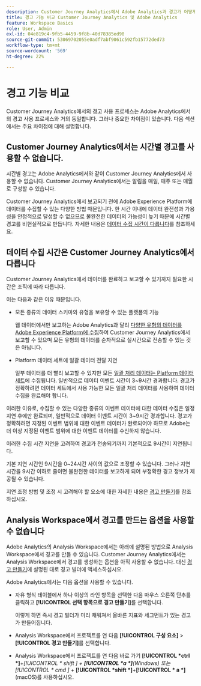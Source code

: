 ```yaml
---
description: Customer Journey Analytics에서 Adobe Analytics과 경고가 어떻게 다른지 알아봅니다.
title: 경고 기능 비교 Customer Journey Analytics 및 Adobe Analytics
feature: Workspace Basics
role: User, Admin
exl-id: 04e819c4-9fb5-4459-9f8b-40d78385ed90
source-git-commit: 53069702055e0adf7abf9061c592fb15772ded73
workflow-type: tm+mt
source-wordcount: '569'
ht-degree: 22%

---
```


# 경고 기능 비교

Customer Journey Analytics에서의 경고 사용 프로세스는 Adobe Analytics에서의 경고 사용 프로세스와 거의 동일합니다. 그러나 중요한 차이점이 있습니다. 다음 섹션에서는 주요 차이점에 대해 설명합니다.

## Customer Journey Analytics에서는 시간별 경고를 사용할 수 없습니다.

시간별 경고는 Adobe Analytics에서와 같이 Customer Journey Analytics에서 사용할 수 없습니다. Customer Journey Analytics에서는 알림을 매일, 매주 또는 매월로 구성할 수 있습니다.

Customer Journey Analytics에서 보고되기 전에 Adobe Experience Platform에 데이터를 수집할 수 있는 다양한 방법 때문입니다. 한 시간 이내에 데이터 완전성과 가용성을 안정적으로 달성할 수 없으므로 불완전한 데이터의 가능성이 높기 때문에 시간별 경고를 비현실적으로 만듭니다. 자세한 내용은 [데이터 수집 시간이 다릅니다](#data-ingestion-times-vary-in-customer-journey-analytics)를 참조하세요.

## 데이터 수집 시간은 Customer Journey Analytics에서 다릅니다

Customer Journey Analytics에서 데이터를 완료하고 보고할 수 있기까지 필요한 시간은 조직에 따라 다릅니다.

이는 다음과 같은 이유 때문입니다.

* 모든 종류의 데이터 스키마와 유형을 보유할 수 있는 플랫폼의 기능

  웹 데이터에서만 보고하는 Adobe Analytics과 달리 [다양한 유형의 데이터를 Adobe Experience Platform에 수집](/help/data-ingestion/data-ingestion.md)하여 Customer Journey Analytics에서 보고할 수 있으며 모든 유형의 데이터를 순차적으로 실시간으로 전송할 수 있는 것은 아닙니다.

* Platform 데이터 세트에 일괄 데이터 전달 지연

  일부 데이터를 더 빨리 보고할 수 있지만 모든 [일괄 처리 데이터는 Platform 데이터 세트](/help/data-ingestion/data-ingestion.md#ingest-and-use-batch-data.)에 수집됩니다. 일반적으로 데이터 이벤트 시간이 3~9시간 경과합니다. 경고가 정확하려면 데이터 세트에서 사용 가능한 모든 일괄 처리 데이터를 사용하여 데이터 수집을 완료해야 합니다. <!--3 to 9 hours is a sweet spot, what we are suggesting.  -->

이러한 이유로, 수집할 수 있는 다양한 종류의 이벤트 데이터에 대한 데이터 수집은 일정 지연 후에만 완료되며, 일반적으로 데이터 이벤트 시간이 3~9시간 경과합니다. 경고가 정확하려면 지정된 이벤트 범위에 대한 이벤트 데이터가 완료되어야 하므로 Adobe는 더 이상 지정된 이벤트 범위에 대한 이벤트 데이터를 수신하지 않습니다.

이러한 수집 시간 지연을 고려하여 경고가 전송되기까지 기본적으로 9시간이 지연됩니다.

기본 지연 시간인 9시간을 0~24시간 사이의 값으로 조정할 수 있습니다. 그러나 지연 시간을 9시간 이하로 줄이면 불완전한 데이터를 보고하게 되어 부정확한 경고 정보가 제공될 수 있습니다.

지연 조정 방법 및 조정 시 고려해야 할 요소에 대한 자세한 내용은 [경고 만들기](/help/components/c-intelligent-alerts/alert-builder.md)를 참조하십시오.

<!-- Starting with "However," the rest of this information should probably go into the actual documentation where we document the option to adjust the delay. -->

## Analysis Workspace에서 경고를 만드는 옵션을 사용할 수 없습니다

Adobe Analytics의 Analysis Workspace에서는 아래에 설명된 방법으로 Analysis Workspace에서 경고를 만들 수 있습니다. Customer Journey Analytics에서는 Analysis Workspace에서 경고를 생성하는 옵션을 아직 사용할 수 없습니다. 대신 [경고 만들기](/help/components/c-intelligent-alerts/alert-builder.md)에 설명된 대로 경고 빌더에 액세스하십시오.

Adobe Analytics에서는 다음 옵션을 사용할 수 있습니다.

* 자유 형식 테이블에서 하나 이상의 라인 항목을 선택한 다음 마우스 오른쪽 단추를 클릭하고 **[!UICONTROL 선택 항목으로 경고 만들기]**&#x200B;를 선택합니다.

  이렇게 하면 즉시 경고 빌더가 미리 채워져서 올바른 지표와 세그먼트가 있는 경고가 만들어집니다.

* Analysis Workspace에서 프로젝트를 연 다음 **[!UICONTROL 구성 요소]** > **[!UICONTROL 경고 만들기]**&#x200B;를 선택합니다.

* Analysis Workspace에서 프로젝트를 연 다음 바로 가기 **[!UICONTROL *ctrl *]**+**[!UICONTROL * shift *]** + **[!UICONTROL *a *]**(Windows) 또는&#x200B;**[!UICONTROL * cmd *]** + **[!UICONTROL *shift *]**+**[!UICONTROL * a *]**(macOS)를 사용하십시오.

